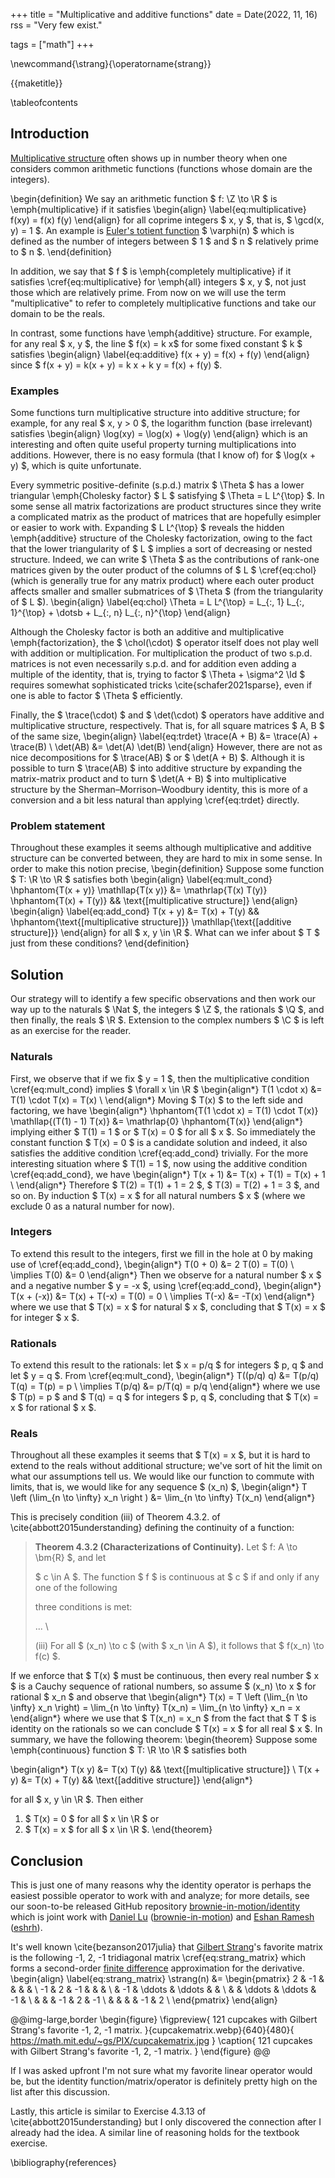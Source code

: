 +++
title = "Multiplicative and additive functions"
date = Date(2022, 11, 16)
rss = "Very few exist."

tags = ["math"]
+++

\newcommand{\strang}{\operatorname{strang}}

{{maketitle}}

\tableofcontents

## Introduction

[Multiplicative
structure](https://en.wikipedia.org/wiki/Multiplicative_function) often
shows up in number theory when one considers common arithmetic functions
(functions whose domain are the integers).

\begin{definition}
We say an arithmetic function $ f: \Z \to \R
$ is \emph{multiplicative} if it satisfies
\begin{align}
  \label{eq:multiplicative}
  f(xy) = f(x) f(y)
\end{align}
for all coprime integers $ x, y $, that is, $ \gcd(x, y) = 1 $.
An example is [Euler's totient
function](https://en.wikipedia.org/wiki/Euler%27s_totient_function) $
\varphi(n) $ which is defined as the number of integers between $ 1 $
and $ n $ relatively prime to $ n $.
\end{definition}

In addition, we say that $ f $ is \emph{completely multiplicative} if it
satisfies \cref{eq:multiplicative} for \emph{all} integers $ x, y $, not
just those which are relatively prime. From now on we will use the term
"multiplicative" to refer to completely multiplicative functions and take
our domain to be the reals.

In contrast, some functions have \emph{additive}
structure. For example, for any real $ x, y $, the line
$ f(x) = k x$ for some fixed constant $ k $ satisfies
\begin{align}
  \label{eq:additive}
  f(x + y) = f(x) + f(y)
\end{align}
since $ f(x + y) = k(x + y) = k x + k y = f(x) + f(y) $.

### Examples

Some functions turn multiplicative structure into
additive structure; for example, for any real $ x, y >
0 $, the logarithm function (base irrelevant) satisfies
\begin{align}
  \log(xy) = \log(x) + \log(y)
\end{align}
which is an interesting and often quite useful property turning
multiplications into additions. However, there is no easy formula
(that I know of) for $ \log(x + y) $, which is quite unfortunate.

Every symmetric positive-definite (s.p.d.) matrix $ \Theta $ has a lower
triangular \emph{Cholesky factor} $ L $ satisfying $ \Theta = L L^{\top} $.
In some sense all matrix factorizations are product structures since they
write a complicated matrix as the product of matrices that are hopefully
esimpler or easier to work with. Expanding $ L L^{\top} $ reveals the hidden
\emph{additive} structure of the Cholesky factorization, owing to the fact
that the lower triangularity of $ L $ implies a sort of decreasing or nested
structure. Indeed, we can write $ \Theta $ as the contributions of rank-one
matrices given by the outer product of the columns of $ L $ \cref{eq:chol}
(which is generally true for any matrix product) where each outer product
affects smaller and smaller submatrices of $ \Theta $ (from the triangularity
of $ L $).
\begin{align}
  \label{eq:chol}
  \Theta = L L^{\top} =
    L_{:, 1} L_{:, 1}^{\top} + \dotsb + L_{:, n} L_{:, n}^{\top}
\end{align}

Although the Cholesky factor is both an additive and multiplicative
\emph{factorization}, the $ \chol(\cdot) $ operator itself does not play
well with addition or multiplication. For multiplication the product of two
s.p.d. matrices is not even necessarily s.p.d. and for addition even adding
a multiple of the identity, that is, trying to factor $ \Theta + \sigma^2
\Id $ requires somewhat sophisticated tricks \cite{schafer2021sparse},
even if one is able to factor $ \Theta $ efficiently.

Finally, the $ \trace(\cdot) $ and $ \det(\cdot) $ operators
have additive and multiplicative structure, respectively.
That is, for all square matrices $ A, B $ of the same size,
\begin{align}
  \label{eq:trdet}
  \trace(A + B) &= \trace(A) + \trace(B) \\
  \det(AB) &= \det(A) \det(B)
\end{align}
However, there are not as nice decompositions for $ \trace(AB) $
or $ \det(A + B) $. Although it is possible to turn $ \trace(AB)
$ into additive structure by expanding the matrix-matrix product
and to turn $ \det(A + B) $ into multiplicative structure by the
Sherman–Morrison–Woodbury identity, this is more of a conversion
and a bit less natural than applying \cref{eq:trdet} directly.

### Problem statement

Throughout these examples it seems although multiplicative and
additive structure can be converted between, they are hard
to mix in some sense. In order to make this notion precise,
\begin{definition}
Suppose some function $ T: \R \to \R $ satisfies both
\begin{align}
  \label{eq:mult_cond}
  \hphantom{T(x + y)}
  \mathllap{T(x   y)} &= \mathrlap{T(x)   T(y)}
    \hphantom{T(x) + T(y)} && \text{[multiplicative structure]}
\end{align}
\begin{align}
  \label{eq:add_cond}
  T(x + y) &= T(x) + T(y) &&
    \hphantom{\text{[multiplicative structure]}}
    \mathllap{\text{[additive structure]}}
\end{align}
for all $ x, y \in \R $. What can we infer
about $ T $ just from these conditions?
\end{definition}

## Solution

Our strategy will to identify a few specific observations and then work our
way up to the naturals $ \Nat $, the integers $ \Z $, the rationals $ \Q $,
and then finally, the reals $ \R $. Extension to the complex numbers $ \C $
is left as an exercise for the reader.

### Naturals

First, we observe that if we fix $ y = 1 $, then the multiplicative
condition \cref{eq:mult_cond} implies $ \forall x \in \R $
\begin{align*}
  T(1 \cdot x) &= T(1) \cdot T(x) = T(x) \\
\end{align*}
Moving $ T(x) $ to the left side and factoring, we have
\begin{align*}
  \hphantom{T(1 \cdot x) = T(1) \cdot T(x)}
  \mathllap{(T(1) - 1) T(x)} &= \mathrlap{0} \hphantom{T(x)}
\end{align*}
implying either $ T(1) = 1 $ or $ T(x) = 0 $ for all $ x $. So immediately
the constant function $ T(x) = 0 $ is a candidate solution and indeed, it
also satisfies the additive condition \cref{eq:add_cond} trivially. For
the more interesting situation where $ T(1) = 1 $, now using the additive
condition \cref{eq:add_cond}, we have
\begin{align*}
  T(x + 1) &= T(x) + T(1) = T(x) + 1 \\
\end{align*}
Therefore $ T(2) = T(1) + 1 = 2 $, $ T(3) = T(2) + 1 = 3 $,
and so on. By induction $ T(x) = x $ for all natural numbers
$ x $ (where we exclude 0 as a natural number for now).

### Integers

To extend this result to the integers, first we fill
in the hole at 0 by making use of \cref{eq:add_cond},
\begin{align*}
  T(0 + 0) &= 2 T(0) = T(0) \\
  \implies T(0) &= 0
\end{align*}
Then we observe for a natural number $ x $ and a
negative number $ y = -x $, using \cref{eq:add_cond},
\begin{align*}
  T(x + (-x)) &= T(x) + T(-x) = T(0) = 0 \\
  \implies T(-x) &= -T(x)
\end{align*}
where we use that $ T(x) = x $ for natural $ x $,
concluding that $ T(x) = x $ for integer $ x $.

### Rationals

To extend this result to the rationals: let $ x = p/q $ for
integers $ p, q $ and let $ y = q $. From \cref{eq:mult_cond},
\begin{align*}
  T((p/q) q) &= T(p/q) T(q) = T(p) = p \\
  \implies T(p/q) &= p/T(q) = p/q
\end{align*}
where we use $ T(p) = p $ and $ T(q) = q $ for integers
$ p, q $, concluding that $ T(x) = x $ for rational $ x $.

### Reals

Throughout all these examples it seems that $ T(x) = x $, but it is hard to
extend to the reals without additional structure; we've sort of hit the limit
on what our assumptions tell us. We would like our function to commute with
limits, that is, we would like for any sequence $ (x_n) $,
\begin{align*}
  T \left (\lim_{n \to \infty} x_n \right ) &=
    \lim_{n \to \infty} T(x_n)
\end{align*}

This is precisely condition (iii) of Theorem 4.3.2. of
\cite{abbott2015understanding} defining the continuity of a function:
> **Theorem 4.3.2 (Characterizations of
> Continuity).** Let $ f: A \to \bm{R} $, and let
>
> $ c \in A $. The function $ f $ is continuous at
> $ c $ if and only if any one of the following
>
> three conditions is met:
>
> ... \\
>
> (iii) For all $ (x_n) \to c $ (with $ x_n \in A $),
> it follows that $ f(x_n) \to f(c) $.

If we enforce that $ T(x) $ must be continuous, then every
real number $ x $ is a Cauchy sequence of rational numbers, so
assume $ (x_n) \to x $ for rational $ x_n $ and observe that
\begin{align*}
  T(x) = T \left (\lim_{n \to \infty} x_n \right)
    = \lim_{n \to \infty} T(x_n) = \lim_{n \to \infty} x_n = x
\end{align*}
where we use that $ T(x_n) = x_n $ from the fact that $ T $
is identity on the rationals so we can conclude $ T(x) = x $
for all real $ x $. In summary, we have the following theorem:
\begin{theorem}
Suppose some \emph{continuous} function $ T: \R \to \R $ satisfies both

\begin{align*}
  T(x   y) &= T(x)   T(y) && \text{[multiplicative structure]} \\
  T(x + y) &= T(x) + T(y) &&       \text{[additive structure]}
\end{align*}

for all $ x, y \in \R $. Then either
1. $ T(x) = 0 $ for all $ x \in \R $ or
2. $ T(x) = x $ for all $ x \in \R $.
\end{theorem}

## Conclusion

This is just one of many reasons why the identity operator is
perhaps the easiest possible operator to work with and analyze;
for more details, see our soon-to-be released GitHub repository
[brownie-in-motion/identity](https://github.com/brownie-in-motion/identity)
which is joint work with [Daniel Lu](https://blog.danielclu.com/)
([brownie-in-motion](https://github.com/brownie-in-motion/)) and [Eshan
Ramesh](https://esrh.me/) ([eshrh](https://github.com/eshrh/)).

It's well known \cite{bezanson2017julia} that [Gilbert
Strang](https://math.mit.edu/~gs/)'s favorite matrix is the following -1,
2, -1 tridiagonal matrix \cref{eq:strang_matrix} which forms a second-order
[finite difference](https://en.wikipedia.org/wiki/Finite_difference)
approximation for the derivative.
\begin{align}
  \label{eq:strang_matrix}
  \strang(n) &=
    \begin{pmatrix}
       2 & -1 &        &        &    &    \\
      -1 &  2 &     -1 &        &    &    \\
         & -1 & \ddots & \ddots &    &    \\
         &    & \ddots & \ddots & -1 &    \\
         &    &        &     -1 &  2 & -1 \\
         &    &        &        & -1 &  2 \\
    \end{pmatrix}
\end{align}

@@img-large,border
\begin{figure}
  \figpreview{
      121 cupcakes with Gilbert Strang's favorite -1, 2, -1 matrix.
  }{cupcakematrix.webp}{640}{480}{
    https://math.mit.edu/~gs/PIX/cupcakematrix.jpg
  }
  \caption{
    121 cupcakes with Gilbert Strang's favorite -1, 2, -1 matrix.
  }
\end{figure}
@@

If I was asked upfront I'm not sure what my favorite linear
operator would be, but the identity function/matrix/operator
is definitely pretty high on the list after this discussion.

Lastly, this article is similar to Exercise 4.3.13 of
\cite{abbott2015understanding} but I only discovered
the connection after I already had the idea. A similar
line of reasoning holds for the textbook exercise.

\bibliography{references}

